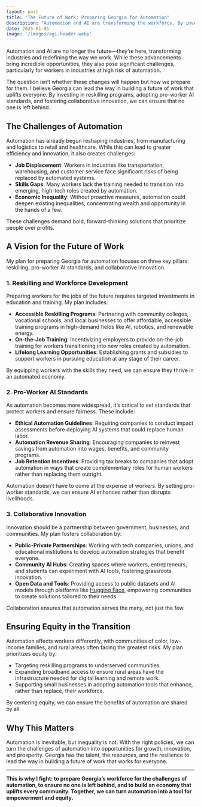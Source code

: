 ```yaml
---
layout: post
title: "The Future of Work: Preparing Georgia for Automation"
description: "Automation and AI are transforming the workforce. By investing in reskilling programs, pro-worker AI standards, and collaborative innovation, we can ensure Georgia thrives in the future of work."
date: 2025-01-01
image: '/images/agi-header.webp'
---
```


Automation and AI are no longer the future—they’re here, transforming industries and redefining the way we work. While these advancements bring incredible opportunities, they also pose significant challenges, particularly for workers in industries at high risk of automation.

The question isn’t whether these changes will happen but how we prepare for them. I believe Georgia can lead the way in building a future of work that uplifts everyone. By investing in reskilling programs, adopting pro-worker AI standards, and fostering collaborative innovation, we can ensure that no one is left behind.

## The Challenges of Automation

Automation has already begun reshaping industries, from manufacturing and logistics to retail and healthcare. While this can lead to greater efficiency and innovation, it also creates challenges:

- **Job Displacement**: Workers in industries like transportation, warehousing, and customer service face significant risks of being replaced by automated systems.  
- **Skills Gaps**: Many workers lack the training needed to transition into emerging, high-tech roles created by automation.  
- **Economic Inequality**: Without proactive measures, automation could deepen existing inequalities, concentrating wealth and opportunity in the hands of a few.  

These challenges demand bold, forward-thinking solutions that prioritize people over profits.

## A Vision for the Future of Work

My plan for preparing Georgia for automation focuses on three key pillars: reskilling, pro-worker AI standards, and collaborative innovation.

### 1. **Reskilling and Workforce Development**

Preparing workers for the jobs of the future requires targeted investments in education and training. My plan includes:

- **Accessible Reskilling Programs**: Partnering with community colleges, vocational schools, and local businesses to offer affordable, accessible training programs in high-demand fields like AI, robotics, and renewable energy.  
- **On-the-Job Training**: Incentivizing employers to provide on-the-job training for workers transitioning into new roles created by automation.  
- **Lifelong Learning Opportunities**: Establishing grants and subsidies to support workers in pursuing education at any stage of their career.  

By equipping workers with the skills they need, we can ensure they thrive in an automated economy.

### 2. **Pro-Worker AI Standards**

As automation becomes more widespread, it’s critical to set standards that protect workers and ensure fairness. These include:

- **Ethical Automation Guidelines**: Requiring companies to conduct impact assessments before deploying AI systems that could replace human labor.  
- **Automation Revenue Sharing**: Encouraging companies to reinvest savings from automation into wages, benefits, and community programs.  
- **Job Retention Incentives**: Providing tax breaks to companies that adopt automation in ways that create complementary roles for human workers rather than replacing them outright.  

Automation doesn’t have to come at the expense of workers. By setting pro-worker standards, we can ensure AI enhances rather than disrupts livelihoods.

### 3. **Collaborative Innovation**

Innovation should be a partnership between government, businesses, and communities. My plan fosters collaboration by:

- **Public-Private Partnerships**: Working with tech companies, unions, and educational institutions to develop automation strategies that benefit everyone.  
- **Community AI Hubs**: Creating spaces where workers, entrepreneurs, and students can experiment with AI tools, fostering grassroots innovation.  
- **Open Data and Tools**: Providing access to public datasets and AI models through platforms like [Hugging Face](https://huggingface.co/CastroForGeorgia), empowering communities to create solutions tailored to their needs.  

Collaboration ensures that automation serves the many, not just the few.

## Ensuring Equity in the Transition

Automation affects workers differently, with communities of color, low-income families, and rural areas often facing the greatest risks. My plan prioritizes equity by:

- Targeting reskilling programs to underserved communities.  
- Expanding broadband access to ensure rural areas have the infrastructure needed for digital learning and remote work.  
- Supporting small businesses in adopting automation tools that enhance, rather than replace, their workforce.  

By centering equity, we can ensure the benefits of automation are shared by all.

## Why This Matters

Automation is inevitable, but inequality is not. With the right policies, we can turn the challenges of automation into opportunities for growth, innovation, and prosperity. Georgia has the talent, the resources, and the resilience to lead the way in building a future of work that works for everyone.

---

**This is why I fight: to prepare Georgia’s workforce for the challenges of automation, to ensure no one is left behind, and to build an economy that uplifts every community. Together, we can turn automation into a tool for empowerment and equity.**
